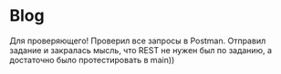 # Blog

Для проверяющего! Проверил все запросы в  Postman.  Отправил задание и закралась мысль, что REST  не нужен был по заданию, а достаточно было протестировать в main))
 
